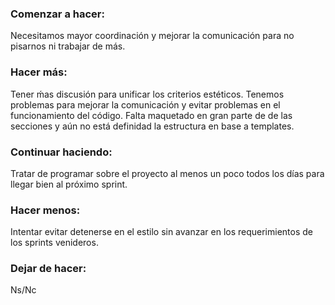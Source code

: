 ### Comenzar a hacer:
Necesitamos mayor coordinación y mejorar la comunicación para no pisarnos ni trabajar de más. 

### Hacer más:
Tener ḿas discusión para unificar los criterios estéticos. Tenemos problemas para mejorar la comunicación y evitar problemas en el funcionamiento del código.
Falta maquetado en gran parte de de las secciones y aún no está definidad la estructura en base a templates.

### Continuar haciendo:
Tratar de programar sobre el proyecto al menos un poco todos los días para llegar bien al próximo sprint.

### Hacer menos:
Intentar evitar detenerse en el estilo sin avanzar en los requerimientos de los sprints venideros. 

### Dejar de hacer:
Ns/Nc